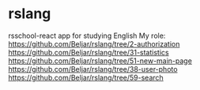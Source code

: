 # rslang
rsschool-react app for studying English
My role:
https://github.com/Beljar/rslang/tree/2-authorization
https://github.com/Beljar/rslang/tree/31-statistics
https://github.com/Beljar/rslang/tree/51-new-main-page
https://github.com/Beljar/rslang/tree/38-user-photo
https://github.com/Beljar/rslang/tree/59-search
